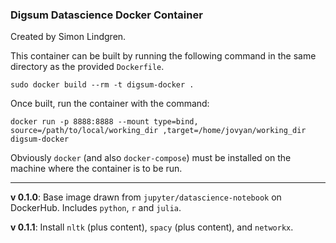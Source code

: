 ### Digsum Datascience Docker Container

Created by Simon Lindgren.

This container can be built by running the following command in the same directory as the provided `Dockerfile`.

```
sudo docker build --rm -t digsum-docker .
```

Once built, run the container with the command:

```
docker run -p 8888:8888 --mount type=bind, source=/path/to/local/working_dir ,target=/home/jovyan/working_dir digsum-docker
```

Obviously `docker` (and also `docker-compose`) must be installed on the machine where the container is to be run.

----

**v 0.1.0**: Base image drawn from `jupyter/datascience-notebook` on DockerHub. Includes `python`, `r` and `julia`.

**v 0.1.1**: Install `nltk` (plus content), `spacy` (plus content), and `networkx`.

